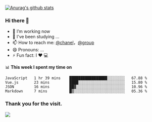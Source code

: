 [![Anurag's github stats](https://github-readme-stats.vercel.app/api?username=bmqy)](https://github.com/anuraghazra/github-readme-stats)
### Hi there 👋
- 🔭 I’m working now
- 🌱 I've been studying ...
- 📫 How to reach me: [@chanel](https://t.me/tcbmqy)，[@group](https://t.me/tgbmqy)
- 😄 Pronouns: ...
- ⚡ Fun fact:  I ❤️ 💻

📊 **This week I spent my time on**
<!--START_SECTION:waka-->
```text
JavaScript   1 hr 39 mins    █████████████████░░░░░░░░   67.88 % 
Vue.js       23 mins         ████░░░░░░░░░░░░░░░░░░░░░   15.80 % 
JSON         16 mins         ██▓░░░░░░░░░░░░░░░░░░░░░░   10.96 % 
Markdown     7 mins          █▒░░░░░░░░░░░░░░░░░░░░░░░   05.36 % 
```
<!--END_SECTION:waka-->

### Thank you for the visit.
![](http://profile-counter.glitch.me/bmqy/count.svg)

